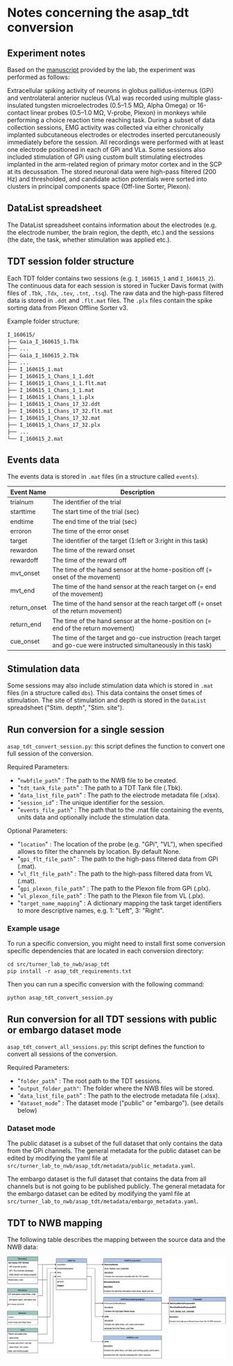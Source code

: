# Notes concerning the asap_tdt conversion

## Experiment notes

Based on the [manuscript](https://journals.plos.org/plosbiology/article?id=10.1371/journal.pbio.3000829) provided by the lab, the experiment was performed as follows:

Extracellular spiking activity of neurons in globus pallidus-internus (GPi) and ventrolateral anterior nucleus (VLa) was recorded using multiple glass-insulated tungsten microelectrodes (0.5–1.5 MΩ, Alpha Omega)
or 16-contact linear probes (0.5–1.0 MΩ, V-probe, Plexon) in monkeys while performing a choice reaction time reaching task.
During a subset of data collection sessions, EMG activity was collected via either chronically implanted subcutaneous electrodes or electrodes inserted percutaneously immediately before the session.
All recordings were performed with at least one electrode positioned in each of GPi and VLa.
Some sessions also included stimulation of GPi using custom built stimulating electrodes implanted in the arm-related region of primary motor cortex and in the SCP at its decussation.
The stored neuronal data were high-pass filtered (200 Hz) and thresholded, and candidate action potentials were sorted into clusters in principal components space (Off-line Sorter, Plexon).

## DataList spreadsheet

The DataList spreadsheet contains information about the electrodes (e.g. the electrode number, the brain region, the depth, etc.)
and the sessions (the date, the task, whether stimulation was applied etc.).

## TDT session folder structure

Each TDT folder contains two sessions (e.g. `I_160615_1` and `I_160615_2`).
The continuous data for each session is stored in Tucker Davis format (with files of `.Tbk`, `.Tdx`, `.tev`, `.tnt`, `.tsq`). The raw data and the high-pass filtered data
is stored in `.ddt` and `.flt.mat` files. The `.plx` files contain the spike sorting data from Plexon Offline Sorter v3.

Example folder structure:

    I_160615/
    ├── Gaia_I_160615_1.Tbk
    ├── ...
    ├── Gaia_I_160615_2.Tbk
    ├── ...
    ├── I_160615_1.mat
    ├── I_160615_1_Chans_1_1.ddt
    ├── I_160615_1_Chans_1_1.flt.mat
    ├── I_160615_1_Chans_1_1.mat
    ├── I_160615_1_Chans_1_1.plx
    ├── I_160615_1_Chans_17_32.ddt
    ├── I_160615_1_Chans_17_32.flt.mat
    ├── I_160615_1_Chans_17_32.mat
    ├── I_160615_1_Chans_17_32.plx
    ├── ...
    └── I_160615_2.mat

## Events data

The events data is stored in `.mat` files (in a structure called `events`).

| Event Name   | Description   |
|--------------|---------------|
| trialnum     | The identifier of the trial |
| starttime    | The start time of the trial (sec) |
| endtime      | The end time of the trial (sec) |
| erroron      | The time of the error onset |
| target       | The identifier of the target (1:left or 3:right in this task) |
| rewardon     | The time of the reward onset |
| rewardoff    | The time of the reward off |
| mvt_onset    | The time of the hand sensor at the home-position off (= onset of the movement) |
| mvt_end      | The time of the hand sensor at the reach target on (= end of the movement) |
| return_onset | The time of the hand sensor at the reach target off (= onset of the return movement) |
| return_end   | The time of the hand sensor at the home-position on (= end of the return movement) |
| cue_onset    | The time of the target and go-cue instruction (reach target and go-cue were instructed simultaneously in this task) |

## Stimulation data

Some sessions may also include stimulation data which is stored in `.mat` files (in a structure called `dbs`).
This data contains the onset times of stimulation. The site of stimulation and depth is stored in the `DataList` spreadsheet ("Stim. depth", "Stim. site").

## Run conversion for a single session

`asap_tdt_convert_session.py`: this script defines the function to convert one full session of the conversion.

Required Parameters:

- "`nwbfile_path`" : The path to the NWB file to be created.
- "`tdt_tank_file_path`" : The path to a TDT Tank file (.Tbk).
- "`data_list_file_path`" : The path to the electrode metadata file (.xlsx).
- "`session_id`" : The unique identifier for the session.
- "`events_file_path`" : The path that to the .mat file containing the events, units data and optionally include the stimulation data.

Optional Parameters:

- "`location`" : The location of the probe (e.g. "GPi", "VL"), when specified allows to filter the channels by location. By default None.
- "`gpi_flt_file_path`" :  The path to the high-pass filtered data from GPi (.mat).
- "`vl_flt_file_path`" : The path to the high-pass filtered data from VL (.mat).
- "`gpi_plexon_file_path`" : The path to the Plexon file from GPi (.plx).
- "`vl_plexon_file_path`" : The path to the Plexon file from VL (.plx).
- "`target_name_mapping`" : A dictionary mapping the task target identifiers to more descriptive names, e.g. 1: "Left", 3: "Right".

### Example usage

To run a specific conversion, you might need to install first some conversion specific dependencies that are located in each conversion directory:
```
cd src/turner_lab_to_nwb/asap_tdt
pip install -r asap_tdt_requirements.txt
```
Then you can run a specific conversion with the following command:
```
python asap_tdt_convert_session.py
```

## Run conversion for all TDT sessions with public or embargo dataset mode

`asap_tdt_convert_all_sessions.py`: this script defines the function to convert all sessions of the conversion.

Required Parameters:
- "`folder_path`" : The root path to the TDT sessions.
- "`output_folder_path"`: The folder where the NWB files will be stored.
- "`data_list_file_path`" : The path to the electrode metadata file (.xlsx).
- "`dataset_mode`" : The dataset mode ("public" or "embargo"). (see details below)

### Dataset mode

The public dataset is a subset of the full dataset that only contains the data from the GPi channels.
The general metadata for the public dataset can be edited by modifying the yaml file at `src/turner_lab_to_nwb/asap_tdt/metadata/public_metadata.yaml`.

The embargo dataset is the full dataset that contains the data from all channels but is not going to be published publicly.
The general metadata for the embargo dataset can be edited by modifying the yaml file at `src/turner_lab_to_nwb/asap_tdt/metadata/embargo_metadata.yaml`.

## TDT to NWB mapping

The following table describes the mapping between the source data and the NWB data:

![Alt text](asap_tdt_uml.png)
